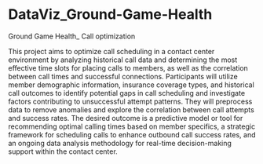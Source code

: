 # DataViz_Ground-Game-Health
Ground Game Health_ Call optimization

This project aims to optimize call scheduling in a contact center environment by analyzing historical call data and determining the most effective time slots for placing calls to members, as well as the correlation between call times and successful connections. Participants will utilize member demographic information, insurance coverage types, and historical call outcomes to identify potential gaps in call scheduling and investigate factors contributing to unsuccessful attempt patterns. They will preprocess data to remove anomalies and explore the correlation between call attempts and success rates. The desired outcome is a predictive model or tool for recommending optimal calling times based on member specifics, a strategic framework for scheduling calls to enhance outbound call success rates, and an ongoing data analysis methodology for real-time decision-making support within the contact center.
